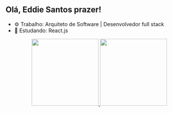## Olá, Eddie Santos prazer!

- ⚙ Trabalho: Arquiteto de Software | Desenvolvedor full stack
- 🔭 Estudando: React.js

<div align="center">
  <a href="https://github.com/Eddiesantle">
  <img height="180em" src="https://github-readme-stats.vercel.app/api?username=Eddiesantle&show_icons=true&theme=dark&include_all_commits=true&count_private=true"/>
  <img height="180em" src="https://github-readme-stats.vercel.app/api/top-langs/?username=Eddiesantle&layout=compact&langs_count=7&theme=dark"/>
</div>
  
